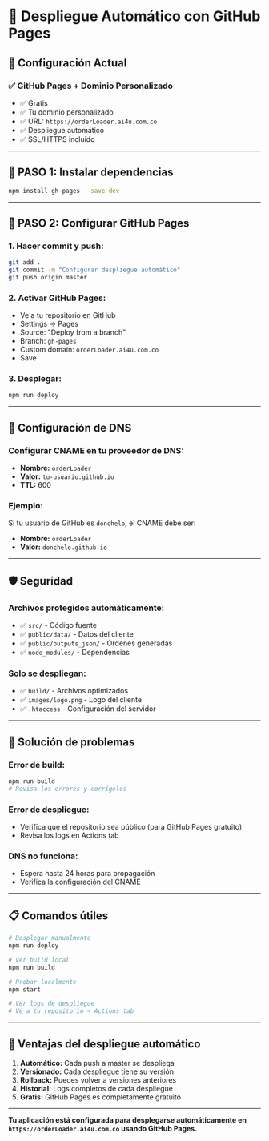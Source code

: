 # 🚀 Despliegue Automático con GitHub Pages

## 🎯 **Configuración Actual**

### **✅ GitHub Pages + Dominio Personalizado**
- ✅ Gratis
- ✅ Tu dominio personalizado
- ✅ URL: `https://orderLoader.ai4u.com.co`
- ✅ Despliegue automático
- ✅ SSL/HTTPS incluido

---

## 🚀 **PASO 1: Instalar dependencias**

```bash
npm install gh-pages --save-dev
```

---

## 🚀 **PASO 2: Configurar GitHub Pages**

### **1. Hacer commit y push:**
```bash
git add .
git commit -m "Configurar despliegue automático"
git push origin master
```

### **2. Activar GitHub Pages:**
- Ve a tu repositorio en GitHub
- Settings → Pages
- Source: "Deploy from a branch"
- Branch: `gh-pages`
- Custom domain: `orderLoader.ai4u.com.co`
- Save

### **3. Desplegar:**
```bash
npm run deploy
```

---

## 🔧 **Configuración de DNS**

### **Configurar CNAME en tu proveedor de DNS:**
- **Nombre:** `orderLoader`
- **Valor:** `tu-usuario.github.io`
- **TTL:** 600

### **Ejemplo:**
Si tu usuario de GitHub es `donchelo`, el CNAME debe ser:
- **Nombre:** `orderLoader`
- **Valor:** `donchelo.github.io`

---

## 🛡️ **Seguridad**

### **Archivos protegidos automáticamente:**
- ✅ `src/` - Código fuente
- ✅ `public/data/` - Datos del cliente
- ✅ `public/outputs_json/` - Órdenes generadas
- ✅ `node_modules/` - Dependencias

### **Solo se despliegan:**
- ✅ `build/` - Archivos optimizados
- ✅ `images/logo.png` - Logo del cliente
- ✅ `.htaccess` - Configuración del servidor

---

## 🚨 **Solución de problemas**

### **Error de build:**
```bash
npm run build
# Revisa los errores y corrígelos
```

### **Error de despliegue:**
- Verifica que el repositorio sea público (para GitHub Pages gratuito)
- Revisa los logs en Actions tab

### **DNS no funciona:**
- Espera hasta 24 horas para propagación
- Verifica la configuración del CNAME

---

## 📋 **Comandos útiles**

```bash
# Desplegar manualmente
npm run deploy

# Ver build local
npm run build

# Probar localmente
npm start

# Ver logs de despliegue
# Ve a tu repositorio → Actions tab
```

---

## 🎉 **Ventajas del despliegue automático**

1. **Automático:** Cada push a master se despliega
2. **Versionado:** Cada despliegue tiene su versión
3. **Rollback:** Puedes volver a versiones anteriores
4. **Historial:** Logs completos de cada despliegue
5. **Gratis:** GitHub Pages es completamente gratuito

---

**Tu aplicación está configurada para desplegarse automáticamente en `https://orderLoader.ai4u.com.co` usando GitHub Pages.**